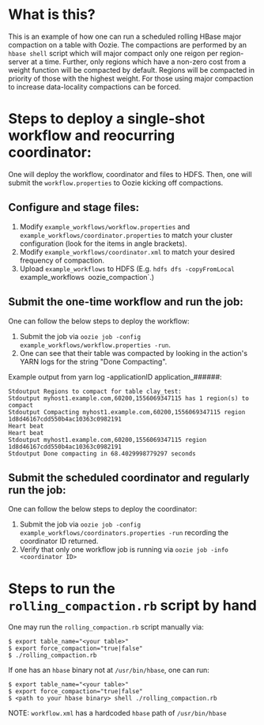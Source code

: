 # What is this?
This is an example of how one can run a scheduled rolling HBase major compaction on a table with Oozie. The compactions are performed by an `hbase shell` script which will major compact only one reigon per region-server at a time. Further, only regions which have a non-zero cost from a weight function will be compacted by default. Regions will be compacted in priority of those with the highest weight. For those using major compaction to increase data-locality compactions can be forced.

# Steps to deploy a single-shot workflow and reocurring coordinator:
One will deploy the workflow, coordinator and files to HDFS. Then, one will submit the `workflow.properties` to Oozie kicking off compactions.

## Configure and stage files:
1. Modify `example_workflows/workflow.properties` and `example_workflows/coordinator.properties` to match your cluster configuration (look for the items in angle brackets).
2. Modify `example_workflows/coordinator.xml` to match your desired frequency of compaction.
3. Upload `example_workflows` to HDFS (E.g. `hdfs dfs -copyFromLocal `example_workflows` `oozie_compaction`.)

## Submit the one-time workflow and run the job:
One can follow the below steps to deploy the workflow:
1. Submit the job via `oozie job -config example_workflows/workflow.properties -run`.
2. One can see that their table was compacted by looking in the action's YARN logs for the string "Done Compacting".

Example output from yarn log -applicationID application_######:
```
Stdoutput Regions to compact for table clay_test:
Stdoutput myhost1.example.com,60200,1556069347115 has 1 region(s) to compact
Stdoutput Compacting myhost1.example.com,60200,1556069347115 region 1d8d46167cdd550b4ac10363c0982191
Heart beat
Heart beat
Stdoutput myhost1.example.com,60200,1556069347115 region 1d8d46167cdd550b4ac10363c0982191
Stdoutput Done compacting in 68.4029998779297 seconds
```

## Submit the scheduled coordinator and regularly run the job:
One can follow the below steps to deploy the coordinator:
1. Submit the job via `oozie job -config example_workflows/coordinators.properties -run` recording the coordinator ID returned.
2. Verify that only one workflow job is running via `oozie job -info <coordinator ID>`

# Steps to run the `rolling_compaction.rb` script by hand

One may run the `rolling_compaction.rb` script manually via:
```
$ export table_name="<your table>"
$ export force_compaction="true|false"
$ ./rolling_compaction.rb
```

If one has an `hbase` binary not at `/usr/bin/hbase`, one can run:
```
$ export table_name="<your table>"
$ export force_compaction="true|false"
$ <path to your hbase binary> shell ./rolling_compaction.rb
```
NOTE: `workflow.xml` has a hardcoded `hbase` path of `/usr/bin/hbase` 
